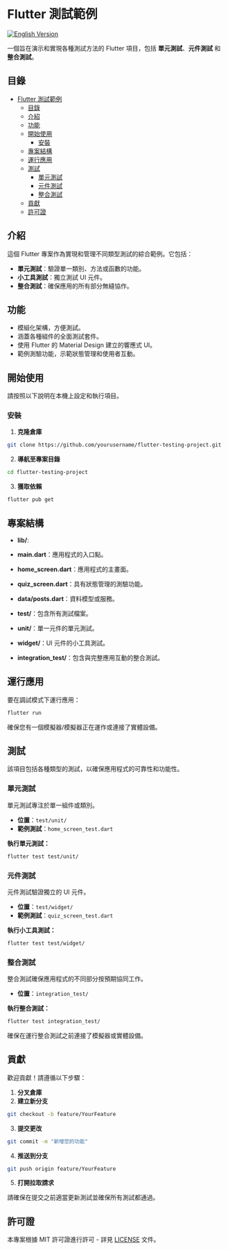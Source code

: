 # Flutter 測試範例

[![English Version](https://img.shields.io/badge/README-English-blue)](README.md)

一個旨在演示和實現各種測試方法的 Flutter 項目，包括 **單元測試**、**元件測試** 和 **整合測試**。

## 目錄

- [Flutter 測試範例](#flutter-測試範例)
  - [目錄](#目錄)
  - [介紹](#介紹)
  - [功能](#功能)
  - [開始使用](#開始使用)
    - [安裝](#安裝)
  - [專案結構](#專案結構)
  - [運行應用](#運行應用)
  - [測試](#測試)
    - [單元測試](#單元測試)
    - [元件測試](#元件測試)
    - [整合測試](#整合測試)
  - [貢獻](#貢獻)
  - [許可證](#許可證)

## 介紹

這個 Flutter 專案作為實現和管理不同類型測試的綜合範例。它包括：

- **單元測試**：驗證單一類別、方法或函數的功能。
- **小工具測試**：獨立測試 UI 元件。
- **整合測試**：確保應用的所有部分無縫協作。

## 功能

- 模組化架構，方便測試。
- 涵蓋各種組件的全面測試套件。
- 使用 Flutter 的 Material Design 建立的響應式 UI。
- 範例測驗功能，示範狀態管理和使用者互動。

## 開始使用

請按照以下說明在本機上設定和執行項目。

### 安裝

1. **克隆倉庫**
 ```bash
 git clone https://github.com/yourusername/flutter-testing-project.git
 ```

2. **導航至專案目錄**
 ```bash
 cd flutter-testing-project
 ```

3. **獲取依賴**
 ```bash
 flutter pub get
 ```

## 專案結構

- **lib/**:
 - **main.dart**：應用程式的入口點。
 - **home_screen.dart**：應用程式的主畫面。
 - **quiz_screen.dart**：具有狀態管理的測驗功能。
 - **data/posts.dart**：資料模型或服務。

- **test/**：包含所有測試檔案。
 - **unit/**：單一元件的單元測試。
 - **widget/**：UI 元件的小工具測試。

- **integration_test/**：包含與完整應用互動的整合測試。

## 運行應用

要在調試模式下運行應用：

```bash
flutter run
```

確保您有一個模擬器/模擬器正在運作或連接了實體設備。

## 測試

該項目包括各種類型的測試，以確保應用程式的可靠性和功能性。

### 單元測試

單元測試專注於單一組件或類別。

- **位置**：`test/unit/`
- **範例測試**：`home_screen_test.dart`

**執行單元測試：**

```bash
flutter test test/unit/
```

### 元件測試

元件測試驗證獨立的 UI 元件。

- **位置**：`test/widget/`
- **範例測試**：`quiz_screen_test.dart`

**執行小工具測試：**

```bash
flutter test test/widget/
```

### 整合測試

整合測試確保應用程式的不同部分按預期協同工作。

- **位置**：`integration_test/`

**執行整合測試：**

```bash
flutter test integration_test/
```

確保在運行整合測試之前連接了模擬器或實體設備。

## 貢獻

歡迎貢獻！請遵循以下步驟：

1. **分叉倉庫**
2. **建立新分支**
 ```bash
 git checkout -b feature/YourFeature
 ```
3. **提交更改**
 ```bash
 git commit -m "新增您的功能"
 ```
4. **推送到分支**
 ```bash
 git push origin feature/YourFeature
 ```
5. **打開拉取請求**

請確保在提交之前適當更新測試並確保所有測試都通過。

## 許可證

本專案根據 MIT 許可證進行許可 - 詳見 [LICENSE](LICENSE) 文件。